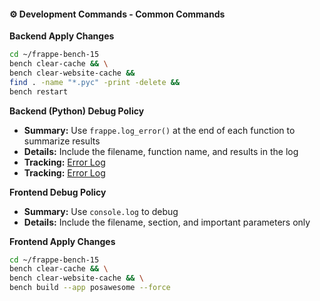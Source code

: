 #### ⚙️ Development Commands - Common Commands

**Backend Apply Changes**

```bash
cd ~/frappe-bench-15
bench clear-cache && \
bench clear-website-cache &&
find . -name "*.pyc" -print -delete &&
bench restart
```

**Backend (Python) Debug Policy**

- **Summary:** Use `frappe.log_error()` at the end of each function to summarize results
- **Details:** Include the filename, function name, and results in the log
- **Tracking:** [Error Log](http://192.168.100.117/app/error-log)
- **Tracking:** [Error Log](https://test.future-support.online/app/error-log)

**Frontend Debug Policy**

- **Summary:** Use `console.log` to debug
- **Details:** Include the filename, section, and important parameters only

**Frontend Apply Changes**

```bash
cd ~/frappe-bench-15
bench clear-cache && \
bench clear-website-cache && \
bench build --app posawesome --force
```

